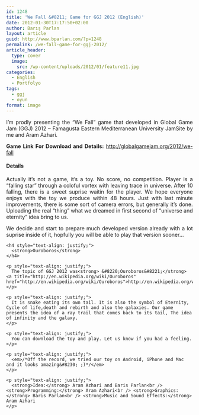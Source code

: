 ```yaml
---
id: 1248
title: 'We Fall &#8211; Game for GGJ 2012 (English)'
date: 2012-01-30T17:17:50+02:00
author: Barış Parlan
layout: article
guid: http://www.bparlan.com/?p=1248
permalink: /we-fall-game-for-ggj-2012/
article_header:
  type: cover
  image:
    src: /wp-content/uploads/2012/01/feature11.jpg
categories:
  - English
  - Portfolyo
tags:
  - ggj
  - oyun
format: image
---
```


<p style="text-align: justify;">
  I&#8217;m prodly presenting the &#8220;We Fall&#8221; game that developed in Global Game Jam (GGJ) 2012 &#8211; Famagusta Eastern Mediterranean University JamSite by me and Aram Azhari.
</p>

<p style="text-align: justify;">
  <strong>Game Link For Download and Details:</strong> <a title="We Fall - Game for GGJ 2012" href="http://globalgamejam.org/2012/we-fall" target="_blank">http://globalgamejam.org/2012/we-fall</a>
</p>

<h4 style="text-align: justify;">
  Details
</h4>

<p style="text-align: justify;">
  Actually it&#8217;s not a game, it&#8217;s a toy. No score, no competition. Player is a &#8220;falling star&#8221; through a coloful vortex with leaving trace in universe. After 10 falling, there is a sweet suprise waitin for the player. We hope everyone enjoys with the toy we produce within 48 hours. Just with last minute improvements, there is some sort of camera errors, but generally it&#8217;s done. Uploading the real &#8220;thing&#8221; what we dreamed in first second of &#8220;universe and eternity&#8221; idea bring to us.
</p>

<div>
  <div>
    <p style="text-align: justify;">
      We decide and start to prepare much developed version already with a lot suprise inside of it, hopfully you will be able to play that version sooner&#8230;
    </p>
    
    <h4 style="text-align: justify;">
      <strong>Ouroboros</strong>
    </h4>
    
    <p style="text-align: justify;">
      The topic of GGJ 2012 was<strong> &#8220;Ouroboros&#8221;</strong> <a title="http://en.wikipedia.org/wiki/Ouroboros" href="http://en.wikipedia.org/wiki/Ouroboros">http://en.wikipedia.org/wiki/Ouroboros</a>
    </p>
    
    <p style="text-align: justify;">
      It is snake eating its own tail. It is also the symbol of Eternity, Cycle of life,death and rebirth and also the galaxies. Our game presents the idea of a ray trail that comes back to its tail, The idea of infinity and the galaxy.
    </p>
    
    <p style="text-align: justify;">
      You can download the toy and play. Let us know if you had a feeling.
    </p>
    
    <p style="text-align: justify;">
      <em>/*Off the record, we tried our toy on Android, iPhone and Mac and it looks amazing&#8230; ;)*/</em>
    </p>
    
    <p style="text-align: justify;">
      <strong>Idea:</strong> Aram Azhari and Baris Parlan<br /> <strong>Programming:</strong> Aram Azhari<br /> <strong>Graphics:</strong> Baris Parlan<br /> <strong>Music and Sound Effects:</strong> Aram Azhari
    </p>
  </div>
</div>
